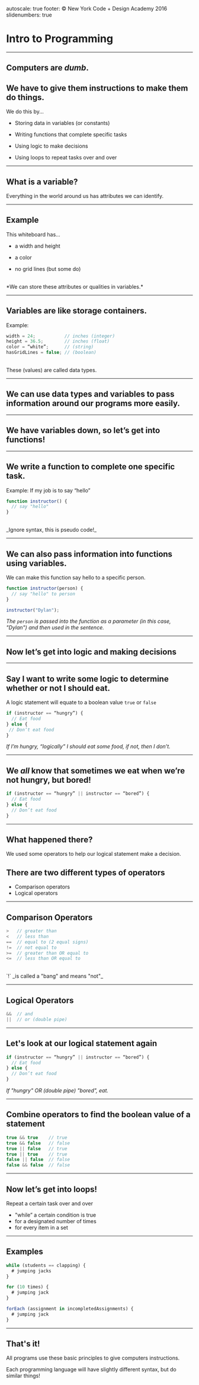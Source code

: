 autoscale: true
footer: © New York Code + Design Academy 2016
slidenumbers: true

# Intro to Programming

---

## Computers are *dumb*.
## We have to give them instructions to make them do things.

We do this by...

- Storing data in variables (or constants)

- Writing functions that complete specific tasks

- Using logic to make decisions

- Using loops to repeat tasks over and over

---

## What is a variable?

Everything in the world around us has attributes we can identify.

---

## Example

This whiteboard has...

- a width and height

- a color

- no grid lines (but some do)

<br>
*We can store these attributes or qualities in variables.*

---

## Variables are like storage containers.

Example:

```javascript
width = 24;           // inches (integer)
height = 36.5;        // inches (float)
color = “white”;      // (string)
hasGridLines = false; // (boolean)
```
<br>
These (values) are called data types.

---

## We can use data types and variables to pass information around our programs more easily.

---

## We have variables down, so let’s get into functions!

---

## We write a function to complete one specific task.

Example: If my job is to say “hello”

```javascript
function instructor() {
  // say "hello"
}
```

<br>
_Ignore syntax, this is pseudo code!_

---

## We can also pass information into functions using variables.

We can make this function say hello to a specific person.

```javascript
function instructor(person) {
  // say "hello" to person
}

instructor("Dylan");
```

_The `person` is passed into the function as a parameter (in this case, "Dylan") and then used in the sentence._

---

## Now let’s get into logic and making decisions

---

## Say I want to write some logic to determine whether or not I should eat.

A logic statement will equate to a boolean value
`true` or `false`

```javascript
if (instructor == “hungry”) {
  // Eat food
} else {
 // Don’t eat food
}
```

_If I’m hungry, “logically” I should eat some food, if not, then I don’t._

---

## We *all* know that sometimes we eat when we’re not hungry, but bored!

```javascript
if (instructor == “hungry” || instructor == “bored”) {
  // Eat food
} else {
  // Don’t eat food
}
```

---

## What happened there?

We used some operators to help our logical statement make a decision.

## There are two different types of operators

- Comparison operators
- Logical operators

---

## Comparison Operators

```javascript
>   // greater than
<   // less than
==  // equal to (2 equal signs)
!=  // not equal to
>=  // greater than OR equal to
<=  // less than OR equal to
```
<br>
`!` _is called a "bang" and means "not"_

---

## Logical Operators

```javascript
&&  // and
||  // or (double pipe)
```

---

## Let's look at our logical statement again

```javascript
if (instructor == “hungry” || instructor == “bored”) {
  // Eat food
} else {
  // Don’t eat food
}
```
_If "hungry" *OR* (double pipe) "bored", eat._

---

## Combine operators to find the boolean value of a statement

```javascript
true && true    // true
true && false   // false
true || false   // true
true || true    // true
false || false  // false
false && false  // false
```

---

## Now let’s get into loops!

Repeat a certain task over and over

- "while” a certain condition is true
- for a designated number of times
- for every item in a set

---

## Examples

```javascript
while (students == clapping) {
  # jumping jacks
}

for (10 times) {
  # jumping jack
}

forEach (assignment in incompletedAssignments) {
  # jumping jack
}
```
---

## That's it!

All programs use these basic principles to give computers instructions.

Each programming language will have slightly different syntax, but do similar things!
